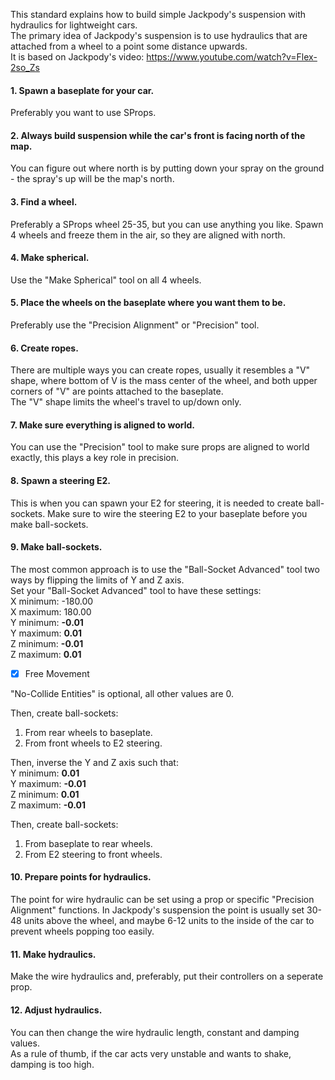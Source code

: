 This standard explains how to build simple Jackpody's suspension with hydraulics for lightweight cars.<br>
The primary idea of Jackpody's suspension is to use hydraulics that are attached from a wheel to a point some distance upwards.<br>
It is based on Jackpody's video: https://www.youtube.com/watch?v=Flex-2so_Zs

#### 1. Spawn a baseplate for your car.
Preferably you want to use SProps.

#### 2. Always build suspension while the car's front is facing north of the map.
You can figure out where north is by putting down your spray on the ground - the spray's up will be the map's north.

#### 3. Find a wheel.
Preferably a SProps wheel 25-35, but you can use anything you like. Spawn 4 wheels and freeze them in the air, so they are aligned with north.

#### 4. Make spherical.
Use the "Make Spherical" tool on all 4 wheels.

#### 5. Place the wheels on the baseplate where you want them to be.
Preferably use the "Precision Alignment" or "Precision" tool.

#### 6. Create ropes.
There are multiple ways you can create ropes, usually it resembles a "V" shape, where bottom of V is the mass center of the wheel, 
and both upper corners of "V" are points attached to the baseplate.<br>
The "V" shape limits the wheel's travel to up/down only.

#### 7. Make sure everything is aligned to world.
You can use the "Precision" tool to make sure props are aligned to world exactly, this plays a key role in precision.

#### 8. Spawn a steering E2.
This is when you can spawn your E2 for steering, it is needed to create ball-sockets.
Make sure to wire the steering E2 to your baseplate before you make ball-sockets.
#### 9. Make ball-sockets.
The most common approach is to use the "Ball-Socket Advanced" tool two ways by flipping the limits of Y and Z axis.<br>
Set your "Ball-Socket Advanced" tool to have these settings:<br>
X minimum: -180.00<br>
X maximum: 180.00<br>
Y minimum: <b>-0.01</b><br>
Y maximum: <b>0.01</b><br>
Z minimum: <b>-0.01</b><br>
Z maximum: <b>0.01</b><br>
- [X] Free Movement<br>

"No-Collide Entities" is optional, all other values are 0.<br>

Then, create ball-sockets:<br>
1. From rear wheels to baseplate.
2. From front wheels to E2 steering.

Then, inverse the Y and Z axis such that:<br>
Y minimum: <b>0.01</b><br>
Y maximum: <b>-0.01</b><br>
Z minimum: <b>0.01</b><br>
Z maximum: <b>-0.01</b><br>

Then, create ball-sockets:<br>
1. From baseplate to rear wheels.<br>
2. From E2 steering to front wheels.<br>

#### 10. Prepare points for hydraulics.
The point for wire hydraulic can be set using a prop or specific "Precision Alignment" functions.
In Jackpody's suspension the point is usually set 30-48 units above the wheel,
and maybe 6-12 units to the inside of the car to prevent wheels popping too easily.

#### 11. Make hydraulics.
Make the wire hydraulics and, preferably, put their controllers on a seperate prop.

#### 12. Adjust hydraulics.
You can then change the wire hydraulic length, constant and damping values.<br>
As a rule of thumb, if the car acts very unstable and wants to shake, damping is too high.
